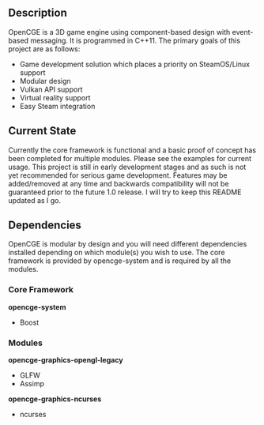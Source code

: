 ## Description

OpenCGE is a 3D game engine using component-based design with event-based messaging. It is programmed in C++11. The primary goals of this project are as follows:

* Game development solution which places a priority on SteamOS/Linux support
* Modular design
* Vulkan API support
* Virtual reality support
* Easy Steam integration

## Current State

Currently the core framework is functional and a basic proof of concept has been completed for multiple modules. Please see the examples for current usage. This project is still in early development stages and as such is not yet recommended for serious game development. Features may be added/removed at any time and backwards compatibility will not be guaranteed prior to the future 1.0 release. I will try to keep this README updated as I go.

## Dependencies

OpenCGE is modular by design and you will need different dependencies installed depending on which module(s) you wish to use. The core framework is provided by opencge-system and is required by all the modules. 

### Core Framework

**opencge-system**

* Boost

### Modules

**opencge-graphics-opengl-legacy**

* GLFW
* Assimp

**opencge-graphics-ncurses**

* ncurses
